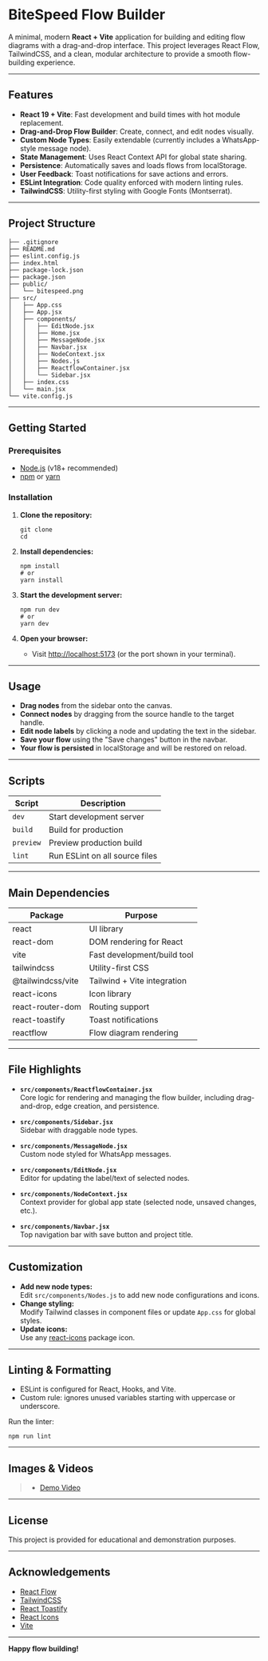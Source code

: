 
# BiteSpeed Flow Builder

A minimal, modern **React + Vite** application for building and editing flow diagrams with a drag-and-drop interface. This project leverages React Flow, TailwindCSS, and a clean, modular architecture to provide a smooth flow-building experience.

---

## Features

- **React 19 + Vite**: Fast development and build times with hot module replacement.
- **Drag-and-Drop Flow Builder**: Create, connect, and edit nodes visually.
- **Custom Node Types**: Easily extendable (currently includes a WhatsApp-style message node).
- **State Management**: Uses React Context API for global state sharing.
- **Persistence**: Automatically saves and loads flows from localStorage.
- **User Feedback**: Toast notifications for save actions and errors.
- **ESLint Integration**: Code quality enforced with modern linting rules.
- **TailwindCSS**: Utility-first styling with Google Fonts (Montserrat).
---

## Project Structure

```
├── .gitignore
├── README.md
├── eslint.config.js
├── index.html
├── package-lock.json
├── package.json
├── public/
│   └── bitespeed.png
├── src/
│   ├── App.css
│   ├── App.jsx
│   ├── components/
│   │   ├── EditNode.jsx
│   │   ├── Home.jsx
│   │   ├── MessageNode.jsx
│   │   ├── Navbar.jsx
│   │   ├── NodeContext.jsx
│   │   ├── Nodes.js
│   │   ├── ReactflowContainer.jsx
│   │   └── Sidebar.jsx
│   ├── index.css
│   └── main.jsx
└── vite.config.js
```

---

## Getting Started

### Prerequisites

- [Node.js](https://nodejs.org/) (v18+ recommended)
- [npm](https://www.npmjs.com/) or [yarn](https://yarnpkg.com/)

### Installation

1. **Clone the repository:**
   ```
   git clone 
   cd 
   ```

2. **Install dependencies:**
   ```
   npm install
   # or
   yarn install
   ```

3. **Start the development server:**
   ```
   npm run dev
   # or
   yarn dev
   ```

4. **Open your browser:**
   - Visit [http://localhost:5173](http://localhost:5173) (or the port shown in your terminal).

---

## Usage

- **Drag nodes** from the sidebar onto the canvas.
- **Connect nodes** by dragging from the source handle to the target handle.
- **Edit node labels** by clicking a node and updating the text in the sidebar.
- **Save your flow** using the "Save changes" button in the navbar.
- **Your flow is persisted** in localStorage and will be restored on reload.

---

## Scripts

| Script   | Description                   |
|----------|-------------------------------|
| `dev`    | Start development server      |
| `build`  | Build for production          |
| `preview`| Preview production build      |
| `lint`   | Run ESLint on all source files|

---

## Main Dependencies

| Package            | Purpose                        |
|--------------------|-------------------------------|
| react              | UI library                     |
| react-dom          | DOM rendering for React        |
| vite               | Fast development/build tool     |
| tailwindcss        | Utility-first CSS              |
| @tailwindcss/vite  | Tailwind + Vite integration    |
| react-icons        | Icon library                   |
| react-router-dom   | Routing support                |
| react-toastify     | Toast notifications            |
| reactflow          | Flow diagram rendering         |

---

## File Highlights

- **`src/components/ReactflowContainer.jsx`**  
  Core logic for rendering and managing the flow builder, including drag-and-drop, edge creation, and persistence.

- **`src/components/Sidebar.jsx`**  
  Sidebar with draggable node types.

- **`src/components/MessageNode.jsx`**  
  Custom node styled for WhatsApp messages.

- **`src/components/EditNode.jsx`**  
  Editor for updating the label/text of selected nodes.

- **`src/components/NodeContext.jsx`**  
  Context provider for global app state (selected node, unsaved changes, etc.).

- **`src/components/Navbar.jsx`**  
  Top navigation bar with save button and project title.

---

## Customization

- **Add new node types:**  
  Edit `src/components/Nodes.js` to add new node configurations and icons.
- **Change styling:**  
  Modify Tailwind classes in component files or update `App.css` for global styles.
- **Update icons:**  
  Use any [react-icons](https://react-icons.github.io/react-icons/) package icon.

---

## Linting & Formatting

- ESLint is configured for React, Hooks, and Vite.
- Custom rule: ignores unused variables starting with uppercase or underscore.

Run the linter:
```
npm run lint
```

---

## Images & Videos
> - [Demo Video](https://github.com/GautamGulati28/bitespeed-frontend/blob/main/demo_video.mp4)

---

## License

This project is provided for educational and demonstration purposes.

---

## Acknowledgements

- [React Flow](https://reactflow.dev/)
- [TailwindCSS](https://tailwindcss.com/)
- [React Toastify](https://fkhadra.github.io/react-toastify/)
- [React Icons](https://react-icons.github.io/react-icons/)
- [Vite](https://vitejs.dev/)

---

**Happy flow building!**
